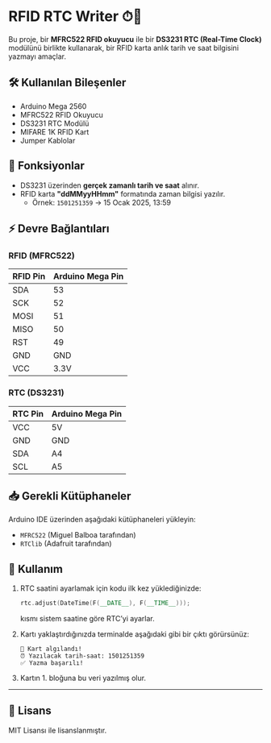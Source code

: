 # RFID RTC Writer ⏱🔐

Bu proje, bir **MFRC522 RFID okuyucu** ile bir **DS3231 RTC (Real-Time Clock)** modülünü birlikte kullanarak, bir RFID karta anlık tarih ve saat bilgisini yazmayı amaçlar.

## 🛠 Kullanılan Bileşenler

- Arduino Mega 2560
- MFRC522 RFID Okuyucu
- DS3231 RTC Modülü
- MIFARE 1K RFID Kart
- Jumper Kablolar

## 🧠 Fonksiyonlar

- DS3231 üzerinden **gerçek zamanlı tarih ve saat** alınır.
- RFID karta **"ddMMyyHHmm"** formatında zaman bilgisi yazılır.
  - Örnek: `1501251359` → 15 Ocak 2025, 13:59

## ⚡️ Devre Bağlantıları

### RFID (MFRC522)

| RFID Pin | Arduino Mega Pin |
|----------|------------------|
| SDA      | 53               |
| SCK      | 52               |
| MOSI     | 51               |
| MISO     | 50               |
| RST      | 49               |
| GND      | GND              |
| VCC      | 3.3V             |

### RTC (DS3231)

| RTC Pin | Arduino Mega Pin |
|---------|------------------|
| VCC     | 5V               |
| GND     | GND              |
| SDA     | A4               |
| SCL     | A5               |

## 📥 Gerekli Kütüphaneler

Arduino IDE üzerinden aşağıdaki kütüphaneleri yükleyin:

- `MFRC522` (Miguel Balboa tarafından)
- `RTClib` (Adafruit tarafından)

## 🚀 Kullanım

1. RTC saatini ayarlamak için kodu ilk kez yüklediğinizde:
    ```cpp
    rtc.adjust(DateTime(F(__DATE__), F(__TIME__)));
    ```
    kısmı sistem saatine göre RTC’yi ayarlar.

2. Kartı yaklaştırdığınızda terminalde aşağıdaki gibi bir çıktı görürsünüz:
    ```
    📡 Kart algılandı!
    ⏰ Yazılacak tarih-saat: 1501251359
    ✅ Yazma başarılı!
    ```

3. Kartın 1. bloğuna bu veri yazılmış olur.

---

## 📜 Lisans

MIT Lisansı ile lisanslanmıştır.

